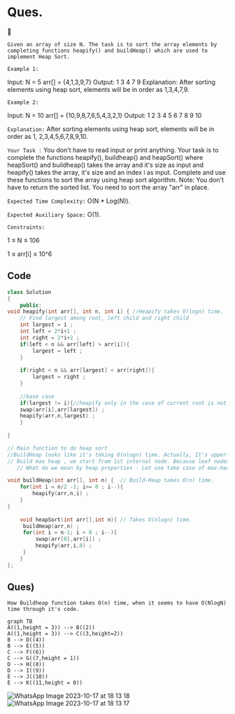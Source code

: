 # Ques. 
💯
```#
Given an array of size N. The task is to sort the array elements by completing functions heapify() and buildHeap() which are used to implement Heap Sort.
```
`Example 1:`

Input:
N = 5
arr[] = {4,1,3,9,7}
Output:
1 3 4 7 9
Explanation:
After sorting elements
using heap sort, elements will be
in order as 1,3,4,7,9.

`Example 2:`

Input:
N = 10
arr[] = {10,9,8,7,6,5,4,3,2,1}
Output:
1 2 3 4 5 6 7 8 9 10

`Explanation:`
After sorting elements
using heap sort, elements will be
in order as 1, 2,3,4,5,6,7,8,9,10.

`Your Task :`
You don't have to read input or print anything. Your task is to complete the functions heapify(), buildheap() and heapSort() where heapSort() and buildheap() takes the array and it's size as input and heapify() takes the array, it's size and an index i as input. Complete and use these functions to sort the array using heap sort algorithm.
Note: You don't have to return the sorted list. You need to sort the array "arr" in place.

`Expected Time Complexity:` O(N * Log(N)).

`Expected Auxiliary Space:` O(1).

`Constraints:`

1 ≤ N ≤ 106 

1 ≤ arr[i] ≤ 10^6



## Code
```cpp
class Solution
{
    public:
void heapify(int arr[], int n, int i) { //Heapify takes O(logn) time.
    // Find largest among root, left child and right child
    int largest = i ;
    int left = 2*i+1 ;
    int right = 2*i+2 ;
    if(left < n && arr[left] > arr[i]){
        largest = left ;
    }
    
    if(right < n && arr[largest] < arr[right]){
        largest = right ;
    }
    
    //base case
    if(largest != i){//heapify only in the case of current root is not following heap property
    swap(arr[i],arr[largest]) ;
    heapify(arr,n,largest) ;
    }
    
}

// Main function to do heap sort 
//BuildHeap looks like it's taking O(nlogn) time. Actually, It's upper-bound. We can prove mathematically that Buildheap function will take O(n) time.(Linear-time.)
// Build max heap , we start from 1st internal node. Because leaf nodes are alone, and a alone node is already heapified.(means following heap properties.)
   // What do we mean by heap properties - Let use take case of max-heap. root value should be greater than left & right, if left,right exist.

void buildHeap(int arr[], int n) {  // Build-Heap takes O(n) time.
    for(int i = n/2 -1; i>= 0 ; i--){ 
        heapify(arr,n,i) ;
    }
}
    
    void heapSort(int arr[],int n){ // Takes O(nlogn) time.
     buildHeap(arr,n) ;
     for(int i = n-1; i > 0 ; i--){
         swap(arr[0],arr[i]) ;
         heapify(arr,i,0) ;
     }
    }
};
```
## Ques) 
`How Buildheap function takes O(n) time, when it seems to have O(NlogN) time through it's code.`
```mermaid
graph TB
A((1,height = 3)) --> B((2)) 
A((1,height = 3)) --> C((3,height=2))
B --> D((4))
B --> E((5))
C --> F((6))
C --> G((7,height = 1))
D --> H((8))
D --> I((9))
E --> J((10))
E --> K((11,height = 0))
```
![WhatsApp Image 2023-10-17 at 18 13 18](https://github.com/HIMANSHU73/DataStructures_and_Algorithms/assets/78476814/2dc5981b-e58a-4040-bc4b-ef0a5d014741)
![WhatsApp Image 2023-10-17 at 18 13 17](https://github.com/HIMANSHU73/DataStructures_and_Algorithms/assets/78476814/3068cea9-fbef-4af3-b9d1-c4c117f09644)


